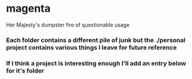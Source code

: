 # magenta
Her Majesty's dumpster fire of questionable usage

### Each folder contains a different pile of junk but the ./personal project contains various things I leave for future reference
### If I think a project is interesting enough I'll add an entry below for it's folder